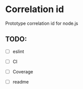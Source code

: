 # Correlation id
Prototype correlation id for node.js

## TODO:
- [ ] eslint
- [ ] CI
- [ ] Coverage
- [ ] readme

